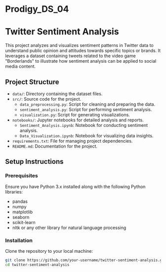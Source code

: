 # Prodigy_DS_04
# Twitter Sentiment Analysis

This project analyzes and visualizes sentiment patterns in Twitter data to understand public opinion and attitudes towards specific topics or brands. It leverages a dataset containing tweets related to the video game "Borderlands" to illustrate how sentiment analysis can be applied to social media content.

## Project Structure

- `data/`: Directory containing the dataset files.
- `src/`: Source code for the project.
  - `data_preprocessing.py`: Script for cleaning and preparing the data.
  - `sentiment_analysis.py`: Script for performing sentiment analysis.
  - `visualization.py`: Script for generating visualizations.
- `notebooks/`: Jupyter notebooks for detailed analysis and reports.
  - `Sentiment_Analysis.ipynb`: Notebook for conducting sentiment analysis.
  - `Data_Visualization.ipynb`: Notebook for visualizing data insights.
- `requirements.txt`: File for managing project dependencies.
- `README.md`: Documentation for the project.

## Setup Instructions

### Prerequisites

Ensure you have Python 3.x installed along with the following Python libraries:
- pandas
- numpy
- matplotlib
- seaborn
- scikit-learn
- nltk or any other library for natural language processing

### Installation

Clone the repository to your local machine:

```bash
git clone https://github.com/your-username/twitter-sentiment-analysis.git
cd twitter-sentiment-analysis
